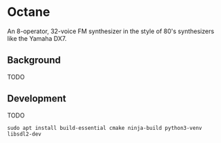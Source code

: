 
# Octane

An 8-operator, 32-voice FM synthesizer in the style of 80's synthesizers
like the Yamaha DX7.


## Background

TODO


## Development

TODO

    sudo apt install build-essential cmake ninja-build python3-venv libsdl2-dev
